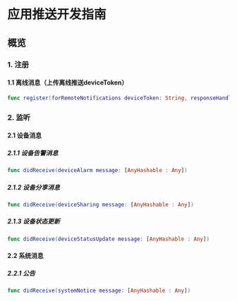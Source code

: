 # 应用推送开发指南

## 概览
### 1. 注册
#### 1.1 离线消息（上传离线推送deviceToken）
```swift
func register(forRemoteNotifications deviceToken: String, responseHandler:(([AnyHashable : Any]) -> Void)?)
```

### 2. 监听
#### 2.1 设备消息
##### 2.1.1 设备告警消息
```swift
func didReceive(deviceAlarm message: [AnyHashable : Any])
```
##### 2.1.2 设备分享消息
```swift
func didReceive(deviceSharing message: [AnyHashable : Any])
```
##### 2.1.3 设备状态更新
```swift
func didReceive(deviceStatusUpdate message: [AnyHashable : Any])
```

#### 2.2 系统消息
##### 2.2.1 公告
```swift
func didReceive(systemNotice message: [AnyHashable : Any])
```

